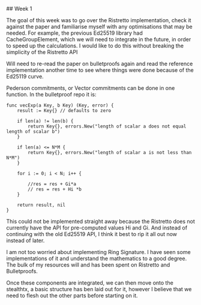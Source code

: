 ## Week 1


The goal of this week was to go over the Ristretto implementation, check it against the paper and familiarise myself with any optimisations that may be needed. For example, the previous Ed25519 library had CacheGroupElement, which we will need to integrate in the future, in order to speed up the calculations. I would like to do this without breaking the simplicity of the Ristretto API

Will need to re-read the paper on bulletproofs again and read the reference implementation another time to see where things were done because of the Ed25119 curve. 

Pederson commitments, or Vector commitments can be done in one function. In the bulletproof repo it is:
```
func vecExp(a Key, b Key) (Key, error) {
	result := Key{} // defaults to zero

	if len(a) != len(b) {
		return Key{}, errors.New("length of scalar a does not equal length of scalar b")
	}

	if len(a) <= N*M {
		return Key{}, errors.New("length of scalar a is not less than N*M")
	}

	for i := 0; i < N; i++ {

		//res = res + Gi*a
		// res = res + Hi *b
	}

	return result, nil
}
```

This could not be implemented straight away because the Ristretto does not currently have the API for pre-computed values Hi and Gi. And instead of continuing with the old Ed25519 API, I think it best to rip it all out now instead of later.

I am not too worried about implementing Ring Signature. I have seen some implementations of it and understand the mathematics to a good degree. The bulk of my resources will and has been spent on Ristretto and Bulletproofs.

Once these components are integrated, we can then move onto the stealthtx, a basic structure has ben laid out for it, however I believe that we need to flesh out the other parts before starting on it.